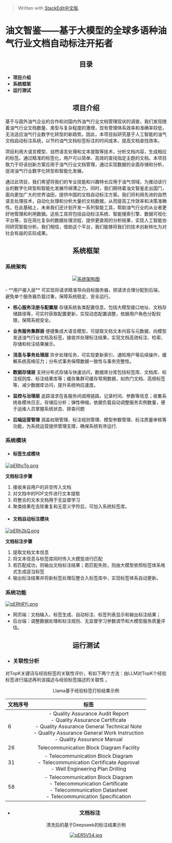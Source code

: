 


> Written with [StackEdit中文版](https://stackedit.cn/).

# 油文智鉴——基于大模型的全球多语种油气行业文档自动标注开拓者
## <center>**目录**</center>
- **项目介绍**
- **系统框架**
- **运行测试**
## <center>**项目介绍**

基于与国外油气企业的合作和对国内外油气行业文档管理现状的调查，我们发现随着油气行业文档数量、类型与复杂程度的激增，现有管理体系效率和准确率较低，无法适应油气行业数字化转型的新趋势。因此，本项目拟研究基于人工智能的油气文档自动标注系统，以节约油气文档标签标注的时间成本，提高文档查找效率。

项目利用大语言模型、自然语言处理和文本提取等技术，分析文档内容，生成相应的标签。通过精准的标签化，用户可以简单、高效的查找指定主题的文档。本项目致力于将该创新方案应用于油气行业文档管理，通过实现数据的全面存储和分析，促进油气行业数字化转型和智能化发展。

通过此项目，我们希望将我们的专业技能和兴趣特长应用于油气领域，为推动该行业的数字化转型和智能化发展尽绵薄之力。同时，我们期待着油文智鉴走出国门，面向更加广大的世界油田，提供中国的文档自动标注方案。我们将利用先进的自然语言处理技术，自动化处理和分析大量的文档数据，从而提高工作效率和决策准确性。在此基础上，未来我们还计划开发一系列智能工具，帮助油气行业的从业者更好地管理和利用数据。这些工具将包括自动标注系统、智能搜索引擎、数据可视化平台等，旨在简化复杂的数据处理流程，提供更直观的分析结果，实现人工智能协同研究智能分析。我们相信，借助这个平台，我们能够将我们的技术创新转化为对社会有益的实际成果。

##  <center>**系统框架**
### 系统架构
<div align="center">

[![系统架构图](https://s21.ax1x.com/2025/04/12/pERfXsf.png)](https://imgse.com/i/pERfXsf)

</div>
- **用户接入层**
可实现将请求精准导向目标服务器，把请求合理分配到后端，避免单个服务器负载过重，保障系统稳定、安全运行。

- **核心服务注册与配置层**
存储系统各类配置信息，包括大模型接口地址、文档存储路径等，可实时获取配置更新，实现动态配置调整，依据用户角色分配权限，保障系统安全。

- **业务服务集群层**
便捷集成大语言模型，可提取文档文本内容与元数据、向模型发送油气行业文档及标签，接收并处理标注结果，实现文档高效标注、检索、存储和标注结果展示。

- **消息与事务处理层**
异步处理任务，可实现更新索引、通知用户等后续操作，缓解系统高峰压力；分布式事务保障数据一致性与事务完整性。

- **数据存储层**
支持分布式存储与快速访问，数据库分库包括标签库、文档库、标注规则库、标注结果库等；缓存集群可缓存常用数据，如热门文档、高频标签等，减少数据库访问，提升系统响应速度。

- **监控与治理层**
追踪请求在各服务间调用链路，记录时间、参数等信息；收集系统各模块日志，存储后分析；弹性伸缩，依据负载自动调整服务实例数量，便于运维人员掌握系统状态、排查问题

- **后端运营管理**
涵盖权限管理、标注规则管理、模型参数管理、标注质量审核等功能，为系统运营提供管理支撑，确保系统有序运行.

### 系统模块
- #### 标签生成模块
[![pERhcTg.png](https://s21.ax1x.com/2025/04/12/pERhcTg.png)](https://imgse.com/i/pERhcTg)

**文档标注步骤**
1. 接收来自用户的非空传入文档
2. 对文档中的PDF文件进行文本提取
3. 将整合的文本文档用于无监督学习
4. 聚类结果在去除重复和无意义字符后，可加入系统标签库。
- #### 文档自动标注模块
[![pERh2kQ.png](https://s21.ax1x.com/2025/04/12/pERh2kQ.png)](https://imgse.com/i/pERh2kQ)

**文档标注步骤**
1. 提取文档文本信息
2. 将文本信息与标签库同时传入大模型进行匹配
3.  若匹配成功，则输出文档标注结果；若匹配失败，则由大模型依照标签体系格式生成适当标签
4. 输出标注结果并将新标签处理后整合入标签库中，实现标签体系自动更新。
### 系统功能
[![pERhRYj.png](https://s21.ax1x.com/2025/04/12/pERhRYj.png)](https://imgse.com/i/pERhRYj)
- 网页端：文档输入、标签生成、自动标注、标签列表显示和输出标注结果；
- 后台端：调整数据处理和标注规则、无监督学习参数调节和大模型服务质量评估。
## <center>**运行测试**
- ### 关联性分析
对TopK关键词与经验标签的关联性评价，有如下两个方法：由LLM对TopK个经验标签进行描述再判该描述与经验标签描述的关联性 。
<center>Llama基于经验标签打标结果示例
<div align="center">

| 文档序号 | 标签                                                                                                 |
|----------|:--------------------------------------------------------------------------------------------------:|
| 6        | - Quality Assurance Audit Report<br>- Quality Assurance Certificate<br>- Quality Assurance General Technical Note<br>- Quality Assurance General Work Instruction<br>- Quality Assurance Manual |
| 26       | Telecommunication Block Diagram Facility                                                         |
| 31       | - Telecommunication Block Diagram<br>- Telecommunication Certificate Approval<br>- Well Engineering Plan Drilling |
| 58       | - Telecommunication Block Diagram<br>- Telecommunication Certificate<br>- Telecommunication Datasheet<br>- Telecommunication Specification |

</div>

- ### 文档标注
<center>清洗后的基于Deepseek的标注结果示例
<div align="center">

[![pER5V54.jpg](https://s21.ax1x.com/2025/04/12/pER5V54.jpg)](https://imgse.com/i/pER5V54)

</div>






